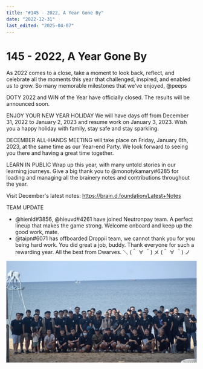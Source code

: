 ```yaml
---
title: "#145 - 2022, A Year Gone By"
date: "2022-12-31"
last_edited: "2025-04-07"
---
```

# 145 - 2022, A Year Gone By

As 2022 comes to a close, take a moment to look back, reflect, and celebrate all the moments this year that challenged, inspired, and enabled us to grow. So many memorable milestones that we've enjoyed, @peeps

DOTY 2022 and WIN of the Year have officially closed. The results will be announced soon.

ENJOY YOUR NEW YEAR HOLIDAY
We will have days off from December 31, 2022 to January 2, 2023 and resume work on January 3, 2023. Wish you a happy holiday with family, stay safe and stay sparkling.

DECEMBER ALL-HANDS MEETING will take place on Friday, January 6th, 2023, at the same time as our Year-end Party. We look forward to seeing you there and having a great time together.

LEARN IN PUBLIC
Wrap up this year, with many untold stories in our learning journeys. Give a big thank you to @monotykamary#6285 for loading and managing all the brainery notes and contributions throughout the year.

Visit December's latest notes: <https://brain.d.foundation/Latest+Notes>

TEAM UPDATE

- @hienld#3856, @hieuvd#4261 have joined Neutronpay team. A perfect lineup that makes the game strong. Welcome onboard and keep up the good work, mate.
- @taipn#6071 has offboarded Droppii team, we cannot thank you for you being hard work. You did great a job, buddy.
Thank everyone for such a rewarding year. All the best from Dwarves. ＼ (＾ ∀ ＾) メ (＾ ∀ ＾) ノ

![](assets/notion-image-1744007336349-8znqu.webp)
